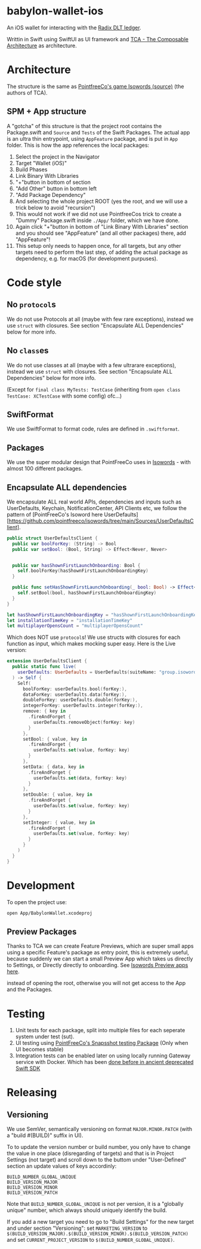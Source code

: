 # babylon-wallet-ios

An iOS wallet for interacting with the [Radix DLT ledger][radixdlt].

Writtin in Swift using SwiftUI as UI framework and [TCA - The Composable Architecture][tca] as architecture.

# Architecture
The structure is the same as [PointfreeCo's game Isowords (source)][isowords] (the authors of TCA). 

## SPM + App structure
A "gotcha" of this structure is that the project root contains the Package.swift and `Source` and `Tests` of the Swift Packages. The actual app is an ultra thin entrypoint, using `AppFeature` package, and is put in `App` folder. This is how the app references the local packages:

1. Select the project in the Navigator
2. Target "Wallet (iOS)"
3. Build Phases
4. Link Binary With Libraries
5. "+"button in bottom of section
6. "Add Other" button in bottom left
7. "Add Package Dependency"
8. And selecting the whole project ROOT (yes the root, and we will use a trick below to avoid "recursion")
9. This would not work if we did not use PointfreeCos trick to create a "Dummy" Package.swift inside `./App/` folder, which we have done. 
10. Again click "+"button in bottom of "Link Binary With Libraries" section and you should see "AppFeature" (and all other packages) there, add "AppFeature"!
11. This setup only needs to happen once, for all targets, but any other targets need to perform the last step, of adding the actual package as dependency, e.g. for macOS (for development purpuses).

# Code style

## No `protocol`s
We do not use Protocols at all (maybe with few rare exceptions), instead we use `struct` with closures. See section "Encapsulate ALL Dependencies" below for more info.

## No `class`es
We do not use classes at all (maybe with a few ultrarare exceptions), instead we use `struct` with closures. See section "Encapsulate ALL Dependencies" below for more info.

(Except for `final class MyTests: TestCase` (inheriting from `open class TestCase: XCTestCase` with some config) ofc...)

## SwiftFormat
We use SwiftFormat to format code, rules are defined in `.swiftformat`.

## Packages
We use the super modular design that PointFreeCo uses in [Isowords](https://github.com/pointfreeco/isowords/blob/main/Package.swift) - with almost 100 different packages. 

## Encapsulate ALL dependencies
We encapsulate ALL real world APIs, dependencies and inputs such as UserDefaults, Keychain, NotificationCenter, API Clients etc, we follow the pattern of [PointFreeCo's Isoword here UserDefaults][https://github.com/pointfreeco/isowords/tree/main/Sources/UserDefaultsClient]. 

```swift
public struct UserDefaultsClient {
  public var boolForKey: (String) -> Bool
  public var setBool: (Bool, String) -> Effect<Never, Never>


  public var hasShownFirstLaunchOnboarding: Bool {
    self.boolForKey(hasShownFirstLaunchOnboardingKey)
  }

  public func setHasShownFirstLaunchOnboarding(_ bool: Bool) -> Effect<Never, Never> {
    self.setBool(bool, hasShownFirstLaunchOnboardingKey)
  }
}

let hasShownFirstLaunchOnboardingKey = "hasShownFirstLaunchOnboardingKey"
let installationTimeKey = "installationTimeKey"
let multiplayerOpensCount = "multiplayerOpensCount"
```

Which does NOT use `protocol`s! We use structs with closures for each function as input, which makes mocking super easy.
Here is the Live version:

```swift
extension UserDefaultsClient {
  public static func live(
    userDefaults: UserDefaults = UserDefaults(suiteName: "group.isowords")!
  ) -> Self {
    Self(
      boolForKey: userDefaults.bool(forKey:),
      dataForKey: userDefaults.data(forKey:),
      doubleForKey: userDefaults.double(forKey:),
      integerForKey: userDefaults.integer(forKey:),
      remove: { key in
        .fireAndForget {
          userDefaults.removeObject(forKey: key)
        }
      },
      setBool: { value, key in
        .fireAndForget {
          userDefaults.set(value, forKey: key)
        }
      },
      setData: { data, key in
        .fireAndForget {
          userDefaults.set(data, forKey: key)
        }
      },
      setDouble: { value, key in
        .fireAndForget {
          userDefaults.set(value, forKey: key)
        }
      },
      setInteger: { value, key in
        .fireAndForget {
          userDefaults.set(value, forKey: key)
        }
      }
    )
  }
}
```

# Development
To open the project use:

```sh
open App/BabylonWallet.xcodeproj
```

## Preview Packages
Thanks to TCA we can create Feature Previews, which are super small apps using a specific Feature's package as entry point, this is extremely useful, because suddenly we can start a small Preview App which takes us directly to Settings, or Directly directly to onboarding. See [Isowords Preview apps here](https://github.com/pointfreeco/isowords/tree/main/App/Previews).

instead of opening the root, otherwise you will not get access to the App and the Packages.

# Testing
1. Unit tests for each package, split into multiple files for each seperate system under test (sut).
2. UI testing using [PointFreeCo's Snapsshot testing Package][snapshotTesting] (Only when UI becomes stable)
3. Integration tests can be enabled later on using locally running Gateway service with Docker. Which has been [done before in ancient deprecated Swift SDK](https://github.com/radixdlt/radixdlt-swift-archive/tree/develop/Tests/TestCases/IntegrationTests)


# Releasing

## Versioning
We use SemVer, semantically versioning on format `MAJOR.MINOR.PATCH` (with a "build #\(BUILD)" suffix in UI).

To to update the version number or build number, you only have to change the value in one place (disregarding of targets) and that is in Project Settings (not target) and scroll down to the buttom under "User-Defined" section an update values of keys accordinly:

```
BUILD_NUMBER_GLOBAL_UNIQUE
BUILD_VERSION_MAJOR
BUILD_VERSION_MINOR
BUILD_VERSION_PATCH
```

Note that `BUILD_NUMBER_GLOBAL_UNIQUE` is not per version, it is a "globally unique" number, which always should uniquely identify the build.

If you add a new target you need to go to "Build Settings" for the new target and under section "Versioning":
set `MARKETING_VERSION` to `$(BUILD_VERSION_MAJOR).$(BUILD_VERSION_MINOR).$(BUILD_VERSION_PATCH)` 
and set `CURRENT_PROJECT_VERSION` to `$(BUILD_NUMBER_GLOBAL_UNIQUE)`.

[radixdlt]: https://radixdlt.com
[tca]: https://github.com/pointfreeco/swift-composable-architecture
[isowords]: https://github.com/pointfreeco/isowords
[snapshotTesting]: https://github.com/pointfreeco/swift-snapshot-testing

